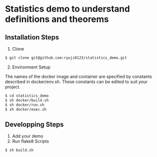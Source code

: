 # Statistics demo to understand definitions and theorems
## Installation Steps
1. Clone
```sh
$ git clone git@github.com:ryuji0123/statistics_demo.git
```

2. Environment Setup

The names of the docker image and container are specified by constants described in docker/env.sh.
These constants can be edited to suit your project.
```sh
$ cd statistics_demo
$ sh docker/build.sh
$ sh docker/run.sh
$ sh docker/exec.sh
```

## Developping Steps
1. Add your demo
2. Run flake8 Scripts
```sh
$ sh build.sh
```
